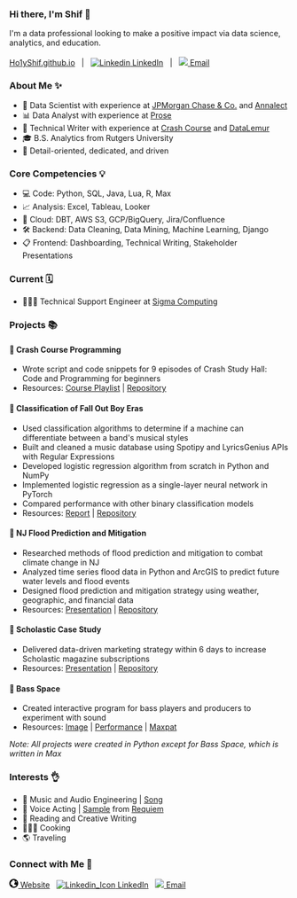 ### Hi there, I'm Shif 🤝
I'm a data professional looking to make a positive impact via data science, analytics, and education. <br><br>
[Ho1yShif.github.io](https://ho1yshif.github.io/)
&nbsp; | &nbsp; 
[![Linkedin](https://i.sstatic.net/gVE0j.png) LinkedIn](https://www.linkedin.com/in/shifra-isaacs/)
&nbsp; | &nbsp; 
[<img src="https://upload.wikimedia.org/wikipedia/commons/thumb/7/7e/Gmail_icon_%282020%29.svg/2560px-Gmail_icon_%282020%29.svg.png" width="14"> Email](mailto:shifraisaacs@gmail.com)
&nbsp;

### About Me ✨
- 🏦 Data Scientist with experience at [JPMorgan Chase & Co.](https://www.jpmorganchase.com/) and [Annalect](https://www.annalect.com/)
- 📊 Data Analyst with experience at [Prose](https://prose.com/)
- 📝 Technical Writer with experience at [Crash Course](https://www.youtube.com/watch?v=OE0zAJLhZlM&list=PLID58IQe16nFgbHGRCj5QEXKUpVIilpDN&index=6) and [DataLemur](https://datalemur.com/)
- 🎓 B.S. Analytics from Rutgers University
- 🔎 Detail-oriented, dedicated, and driven

### Core Competencies 💡
- 💻 Code: Python, SQL, Java, Lua, R, Max
- 📈 Analysis: Excel, Tableau, Looker
- 💭 Cloud: DBT, AWS S3, GCP/BigQuery, Jira/Confluence
- 🛠 Backend: Data Cleaning, Data Mining, Machine Learning, Django
- 📋 Frontend: Dashboarding, Technical Writing, Stakeholder Presentations

### Current 🗓️
- 👩🏻‍💻 Technical Support Engineer at [Sigma Computing](https://sigmacomputing.com/)

### Projects 📚

#### 🍎 Crash Course Programming
- Wrote script and code snippets for 9 episodes of Crash Study Hall: Code and Programming for beginners
- Resources: [Course Playlist](https://youtube.com/playlist?list=PLID58IQe16nFgbHGRCj5QEXKUpVIilpDN&si=Ppwq0nT03EurymfG) | [Repository](https://github.com/Ho1yShif/Crash_Course_Study_Hall_Code_and_Programming_for_Beginners)

#### 🎸 Classification of Fall Out Boy Eras
- Used classification algorithms to determine if a machine can differentiate between a band's musical styles
- Built and cleaned a music database using Spotipy and LyricsGenius APIs with Regular Expressions 
- Developed logistic regression algorithm from scratch in Python and NumPy
- Implemented logistic regression as a single-layer neural network in PyTorch
- Compared performance with other binary classification models
- Resources: [Report](https://docs.google.com/document/d/1r6A2JHU6jtBoxAq3eWm2eP08l_u6KRtKTEpcoQXS84I/edit) | [Repository](https://github.com/Ho1yShif/FOB_LR_Public)

#### 🌊 NJ Flood Prediction and Mitigation
- Researched methods of flood prediction and mitigation to combat climate change in NJ
- Analyzed time series flood data in Python and ArcGIS to predict future water levels and flood events
- Designed flood prediction and mitigation strategy using weather, geographic, and financial data
- Resources: [Presentation](https://docs.google.com/presentation/d/13MLbYKmZbhku9h3XqiFmrV2p6uzkDECL71DOnnmPDoA/edit?usp=sharing) | [Repository](https://github.com/Ho1yShif/cgi_flood_prediction_mitigation)

#### 📕 Scholastic Case Study
- Delivered data-driven marketing strategy within 6 days to increase Scholastic magazine subscriptions
- Resources: [Presentation](https://docs.google.com/presentation/d/1byG2IWTIwEszTSkUKbFq27o5yR9ES3Z0/edit#slide=id.p1) | [Repository](https://github.com/Ho1yShif/Scholastic_Case_Study/tree/main)

#### 🎼 Bass Space
- Created interactive program for bass players and producers to experiment with sound
- Resources: [Image](https://drive.google.com/file/d/19lunK3oAstEMQtdA2LK6TbXpkfBkPII_/view) | [Performance](https://drive.google.com/file/d/1dJ8IYeFnaSWpMQMjpGvmmJYJGp68x29U/view?usp=sharing) | [Maxpat](https://drive.google.com/file/d/1YaUdhs_axN_IZUWDhWUBhQ_HW6ZPyWyu/view?usp=sharing)

*Note: All projects were created in Python except for Bass Space, which is written in Max*

### Interests 👌
- 🎵 Music and Audio Engineering | [Song](https://www.youtube.com/watch?v=pnHrRrjpf0Q&feature=youtu.be)
- 🎤 Voice Acting | [Sample](https://drive.google.com/drive/folders/1GRZ31VYyQkSdkZDMP6lc32muYjZvGtry) from [Requiem](https://www.roblox.com/games/9028852524/Requiem)
- 📖 Reading and Creative Writing
- 👩🏻‍🍳 Cooking
- 🌎 Traveling

### Connect with Me 🔗
[![Website](https://raw.githubusercontent.com/iconic/open-iconic/master/svg/globe.svg) Website](https://ho1yshif.github.io/)
&nbsp;
[![Linkedin_Icon](https://i.stack.imgur.com/gVE0j.png) LinkedIn](https://www.linkedin.com/in/shifra-isaacs/) 
&nbsp;
[<img src="https://upload.wikimedia.org/wikipedia/commons/thumb/7/7e/Gmail_icon_%282020%29.svg/2560px-Gmail_icon_%282020%29.svg.png" width="14"> Email](mailto:shifraisaacs@gmail.com)
&nbsp;
